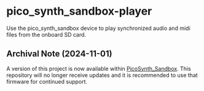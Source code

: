# pico_synth_sandbox-player
Use the pico_synth_sandbox device to play synchronized audio and midi files from the onboard SD card.

## Archival Note (2024-11-01)
A version of this project is now available within [PicoSynth_Sandbox](https://github.com/dcooperdalrymple/PicoSynth_sandbox/). This repository will no longer receive updates and it is recommended to use that firmware for continued support.
